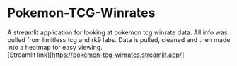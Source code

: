 # Pokemon-TCG-Winrates
A streamlit application for looking at pokemon tcg winrate data. All info was pulled from limitless tcg and rk9 labs.
Data is pulled, cleaned and then made into a heatmap for easy viewing.  
[Streamlit link][https://pokemon-tcg-winrates.streamlit.app/]
